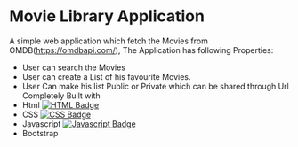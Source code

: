 # Movie Library Application

A simple web application which fetch the Movies from OMDB(https://omdbapi.com/), The Application has following Properties:
- User can search the Movies
- User can create a List of his favourite Movies.
- User Can make his list Public or Private which can be shared through Url
Completely Built with 
- Html [![HTML Badge](https://img.shields.io/badge/HTML-43853D?style=for-the-badge&logo=HTML&logoColor=white)](#)
- CSS [![CSS Badge](https://img.shields.io/badge/CSS-43853D?style=for-the-badge&logo=CSS&logoColor=white)](#) 
- Javascript [![Javascript Badge](https://img.shields.io/badge/Javascript-43853D?style=for-the-badge&logo=Javascript&logoColor=white)](#) 
- Bootstrap

